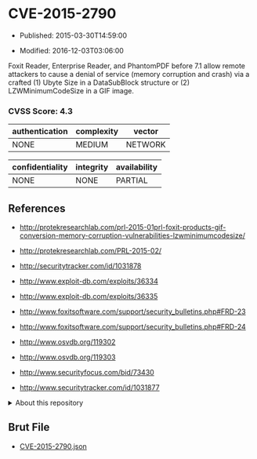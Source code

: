 # CVE-2015-2790

- Published: 2015-03-30T14:59:00

- Modified: 2016-12-03T03:06:00

Foxit Reader, Enterprise Reader, and PhantomPDF before 7.1 allow remote attackers to cause a denial of service (memory corruption and crash) via a crafted (1) Ubyte Size in a DataSubBlock structure or (2) LZWMinimumCodeSize in a GIF image.

### CVSS Score: **4.3**

| authentication | complexity | vector |
| --- | --- | --- |
| NONE | MEDIUM | NETWORK |

| confidentiality | integrity | availability |
| --- | --- | --- |
| NONE | NONE | PARTIAL |

## References

* http://protekresearchlab.com/prl-2015-01prl-foxit-products-gif-conversion-memory-corruption-vulnerabilities-lzwminimumcodesize/

* http://protekresearchlab.com/PRL-2015-02/

* http://securitytracker.com/id/1031878

* http://www.exploit-db.com/exploits/36334

* http://www.exploit-db.com/exploits/36335

* http://www.foxitsoftware.com/support/security_bulletins.php#FRD-23

* http://www.foxitsoftware.com/support/security_bulletins.php#FRD-24

* http://www.osvdb.org/119302

* http://www.osvdb.org/119303

* http://www.securityfocus.com/bid/73430

* http://www.securitytracker.com/id/1031877

<details>
<summary>About this repository</summary> 

  This repository is part of the project [Live Hack CVE](https://github.com/Live-Hack-CVE). Main website can be found [www.live-hack.org](https://www.live-hack.org) 
  
  Made by [Sn0wAlice](https://github.com/Sn0wAlice) for the people that care about security and need to have a feed of the latest CVEs. Hope you enjoy it, don't forget to star the repo and follow me on [Twitter](https://twitter.com/Sn0wAlice) and [Github](https://github.com/Sn0wAlice). And that is my [personnal website](https://www.alice-snow.me/)

  - [Home Page](https://github.com/Live-Hack-CVE)
  - [Framework](https://github.com/Live-Hack-CVE/cve-framework)
  - [CVE database](https://github.com/Live-Hack-CVE/full_database)
  - [Changelog](https://github.com/Live-Hack-CVE/Changelog)
</details>

## Brut File

* [CVE-2015-2790.json](https://raw.githubusercontent.com/Live-Hack-CVE/full_database/main/cves/2015/CVE-2015-2790.json)

